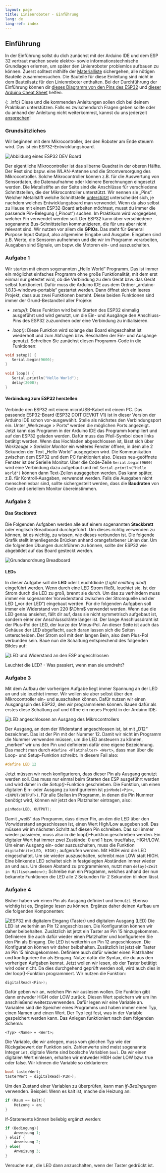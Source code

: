 ```yaml
---
layout: page
title: Linienroboter - Einführung
lang: de
lang-ref: index
---
```


## Einführung

In der Einführung sollst du dich zunächst mit der Arduino IDE und dem ESP 32 vertraut machen sowie elektro- sowie informationstechnische Grundlagen erlernen, um später den Linienroboter problemlos aufbauen zu können.
Zuerst solltest mithilfe der [Materialliste](Material.pdf) sichergehen, alle nötigen Bauteile zusammensuchen. Die Bauteile für diese Einleitung sind nicht in dem Bauteilsatz für den Linienroboter enthalten. Bei der Durchführung der Einführung können dir [dieses Diagramm von den Pins des ESP32](00-Pinout-ESP32-DEVKIT-V1.pdf) und [dieser Arduino Cheat Sheet](00-CheatSheet-Arduino.pdf) helfen.

{: .info}
Diese und die kommenden Anleitungen sollen dich bei deinem Praktikum unterstützen. Falls es zwischendurch Fragen geben sollte oder du anhand der Anleitung nicht weiterkommst, kannst du uns jederzeit [ansprechen](./index.md/#ansprechpartner)!

### Grundsätzliches
Wir beginnen mit dem Mikrocontroller, der den Roboter am Ende steuern wird. Das ist ein ESP32-Entwicklungsboard.

<img src="img/ESP32.png" alt="Abbildung eines ESP32 DEV Board">

Der eigentliche Mikrocontroller ist das silberne Quadrat in der oberen Hälfte. Der Rest sind bspw. eine WLAN-Antenne und die Stromversorgung des Mikrocontroller. Solche Mikrocontroller können z.B. für die Auswertung von Sensordaten, die Datenaufnahme oder kleinere Berechnungen eingesetzt werden.
Die Metallstifte an der Seite sind die Anschlüsse für verschiedene Schnittstellen, die der Mikrocontroller unterstützt. Wir nennen sie „Pins“. Welcher Metallstift welche Schnittstelle [unterstützt](00-Pinout-ESP32-DEVKIT-V1.pdf) unterscheidet sich, je nachdem welches Entwicklungsboard man verwendet. Wenn du also selbst zu Hause mit einem ESP32-Board arbeiten möchtest, musst du immer die passende Pin-Belegung („Pinout“) suchen.
Im Praktikum wird vorgegeben, welcher Pin verwendet werden soll.
Der ESP32 kann über verschiedene sogenannte Bus-Schnittstellen kommunizieren, die für uns aber nicht relevant sind. Wir nutzen vor allem die **GPIOs**. Das steht für **G**eneral **P**urpose **I**nput **O**utput, also allgemeine Eingabe und Ausgabe.
Eingaben sind z.B. Werte, die Sensoren aufnehmen und die wir im Programm verarbeiten, Ausgaben sind Signale, um bspw. die Motoren ein- und auszuschalten.

### Aufgabe 1
Wir starten mit einem sogenannten „Hello World“ Programm.
Das ist immer ein möglichst einfaches Programm ohne große Funktionalität, mit dem erst einmal nur getestet wird, ob die Verbindung zu dem Gerät bzw. das Gerät selbst funktioniert. Dafür muss die Arduino IDE aus dem Ordner „arduino-1.8.13-windows-portable“ gestartet werden. Dann öffnet sich ein leeres Projekt, dass aus zwei Funktionen besteht. Diese beiden Funktionen sind immer der Grund-Bestandteil aller Projeke:
+	_setup()_: Diese Funktion wird beim Starten des ESP32 einmalig ausgeführt und wird genutzt, um die Ein- und Ausgänge den Anschluss-Pins des ESP32 zuzuordnen oder eine Verbindung zu initialisieren.

+	_loop()_: Diese Funktion wird solange das Board eingeschaltet ist wiederholt und zum Abfragen bzw. Beschalten der Ein- und Ausgänge genutzt.
Schreiben Sie zunächst diesen Programm-Code in die Funktionen:

```C
void setup() {
   Serial.begin(9600);
}
  
void loop() {
   Serial.println("Hello World");
   delay(2000);
}
```
#### Verbindung zum ESP32 herstellen
Verbinde den ESP32 mit einem microUSB-Kabel mit einem PC. Das passende ESP32-Board (ESP32 DOIT DEVKIT V1) ist in dieser Version der Arduino IDE schon vor-ausgewählt. Stelle als nächstes den Verbindungsport ein. Unter „Werkzeuge > Ports“ werden die möglichen Ports angezeigt. Jetzt kann das Programm in der Arduino IDE das Programm kompiliert und auf den ESP32 geladen werden. Dafür muss das Pfeil-Symbol oben links betätigt werden.
Wenn das Hochladen abgeschlossen ist, lässt sich über _Werkzeuge > Serieller Monitor_ ein weiteres Fenster öffnen, in dem alle 2 Sekunden der Text „Hello World“ ausgegeben wird. Die Kommunikation zwischen dem ESP32 und dem PC funktioniert also.
Dieses neu-geöffnete Fenster ist der Serielle Monitor. Über die Code-Zeile `Serial.begin(9600)` wird eine Verbindung dazu aufgebaut und mit `Serial.println("Hello World")` können dann Text-Zeilen ausgegeben werden. Das kann später, z.B. für Kontroll-Ausgaben, verwendet werden. Falls die Ausgaben nicht menschenlesbar sind, sollte sichergestellt werden, dass die **Baudraten** von Code und seriellem Monitor übereinstimmen.

### Aufgabe 2
#### Das Steckbrett
Die Folgenden Aufgaben werden alle auf einem sogenannten **Steckbrett** oder englisch Breadboard durchgeführt.
Um dieses richtig verwenden zu können, ist es wichtig, zu wissen, wie dieses verbunden ist. Die folgende Grafik stellt innenliegende Brücken anhand orangefarbener Linien dar. Um die folgenden Übungen durchführen zu können, sollte der ESP32 wie abgebildet auf das Board gesteckt werden.

<img src="img/breadboard0.png" alt="Grundanordnung Breadboard">

#### LEDs
In dieser Aufgabe soll die **LED** oder Leuchtdiode (_Light emitting diod_) eingeführt werden. 
Wenn durch eine LED Strom fließt, leuchtet sie. Ist der Strom durch die LED zu groß, brennt sie durch. Um das zu verhindern muss immer ein sogenannter Vorwiderstand zwischen der Stromquelle und der LED („vor der LED“) eingebaut werden. Für die folgenden Aufgaben soll immer ein Widerstand von 220 $\Ohm$ verwendet werden.
Wenn due die LED genau ansiehst, fällt dir auf, dass sie nicht symmetrisch aufgebaut ist, sondern einer der Anschlussdrähte länger ist. Der lange Anschlussdraht ist der Plus-Pol der LED, der kurze der Minus-Pol. An dieser Seite ist auch das Gehäuse der LED abgeflacht, auch daran lassen sich die Seiten unterscheiden.
Der Strom soll mit dem langen Bein, also dem Plus-Pol verbunden sein.
Baue nun die Schaltung entsprechend des folgenden Bildes auf:

<img src="img/breadboard1.png" alt="LED und Widerstand an den ESP angeschlossen">

Leuchtet die LED? - Was passiert, wenn man sie umdreht?

### Aufgabe 3
Mit dem Aufbau der vorherigen Aufgabe liegt immer Spannung an der LED an und sie leuchtet immer.
Wir wollen sie aber selbst über den Mikrocontroller ein- und ausschalten können. Dafür nutzen wir einen Ausgangspin des ESP32, den wir programmieren können. Bauen dafür als erstes diese Schaltung auf und öffne ein neues Projekt in der Arduino IDE:

<img src="img/breadboard2.png" alt="LED angeschlossen an Ausgang des Mikrocontrollers">

Der Ausgang, an dem der Widerstand angeschlossen ist, ist mit „D12“ bezeichnet. Das ist der Pin mit der Nummer 12. Damit wir nicht im Programm die Nummer verwenden müssen, um die LED ansteuern zu können, „merken“ wir uns den Pin und definieren dafür eine eigene Bezeichnung. Das macht man durch `#define <Platzhalter> <Wert>`, dass man über die Loop- und Setup-Funktion schreibt. In diesem Fall also:

```C
#define LED 12
```
Jetzt müssen wir noch konfigurieren, dass dieser Pin als Ausgang genutzt werden soll. Das muss nur einmal beim Starten des ESP ausgeführt werden und wird daher in die _Setup()_-Funktion geschrieben. Die Funktion, um einen digitalen Ein- oder Ausgang zu konfigurieren ist `pinMode(<Pin>, <INPUT/OUTPUT>)`.
Für alle Stellen im Programm, in denen die Pin Nummer benötigt wird, können wir jetzt den Platzhalter eintragen, also:
```C
pinMode(LED, OUTPUT);
```
Damit „weiß“ das Programm, dass dieser Pin, an den die LED über den Vorwiderstand angeschlossen ist, einen Wert High/Low ausgeben soll. Das müssen wir im nächsten Schritt auf diesen Pin schreiben. Das soll immer wieder passieren, muss also in die loop()-Funktion geschrieben werden.
Ein digitaler Wert hat immer zwei Zustände: 0 und 1 bzw. true/false, HIGH/LOW.
Um einen Ausgang ein- oder auszuschalten, muss die Funktion `digitalWrite(LED, HIGH);` aufgerufen werden.
Mit HIGH wird die LED eingeschaltet. Um sie wieder auszuschalten, schreibt man LOW statt HIGH. Eine blinkende LED schaltet sich in festgelegten Abständen immer wieder an und aus. Um diesen Abstand zu programmieren, nutzt man `delay(<Zeit in Millisekunden>);`
Schreibe nun ein Programm, welches anhand der nun bekannte Funktionen die LED alle 2 Sekunden für 2 Sekunden blinken lässt.

### Aufgabe 4
Bisher haben wir einen Pin als Ausgang definiert und benutzt. Ebenso wichtig ist es, Eingänge lesen zu können.
Ergänze daher deinen Aufbau um die folgenden Komponenten:

<img src="img/breadboard3.png" alt="ESP32 mit digitalem Eingang (Taster) und digitalem Ausgang (LED)">
Die LED ist weiterhin an Pin 12 angeschlossen. Die Konfiguration können wir daher beibehalten. Zusätzlich ist jetzt ein Taster an Pin 15 hinzugekommen. Definieren Sie auch dafür wieder einen Platzhalter und konfigurieren Sie den Pin als Eingang. 
Die LED ist weiterhin an Pin 12 angeschlossen. Die Konfiguration können wir daher beibehalten. Zusätzlich ist jetzt ein Taster an Pin 15 hinzugekommen. Definiere auch dafür wieder einen Platzhalter und konfiguriere ihn als Eingang. Nutze dafür die Syntax, die du aus den vorherigen Aufgaben kennst.
Jetzt wollen wir lesen, ob der Taster betätigt wird oder nicht. Da dies durchgehend geprüft werden soll, wird auch dies in der loop()-Funktion programmiert. Wir nutzen die Funktion: 

```C
digitalRead(<Pin>);
```
Dafür geben wir an, welchen Pin wir auslesen wollen. Die Funktion gibt dann entweder HIGH oder LOW zurück. Diesen Wert speichern wir um ihn anschließend weiterzuverwenden. Dafür legen wir eine Variable an. Variablen sind die Speicher eines Programms und haben immer einen Typ, einen Namen und einen Wert. Der Typ legt fest, was in der Variable gespeichert werden kann. Das Anlegen funktioniert nach dem folgenden Schema:

```
<Typ> <Name> = <Wert>;
```
Die Variable, die wir anlegen, muss vom gleichen Typ wie der Rückgabewert der Funktion sein. Zahlenwerte sind meist sogenannte Integer `int`, digitale Werte sind boolsche Variablen `bool`.
Da wir einen digitalen Wert einlesen, erhalten wir entweder HIGH oder LOW bzw. true oder false.
Wir können die Variable so deklarieren:

```C
bool tasterWert;
tasterWert = digitalRead(<PIN>);
```
Um den Zustand einer Variablen zu überprüfen, kann man _if-Bedingungen_ verwenden.
Beispiel: Wenn es kalt ist, mache die Heizung an:

```C
if (Raum == kalt){
    Heizung = an;
}
```
If-Statements können beliebig ergänzt werden:

```C
if (Bedingung){
    Anweisung 1;
} elsif {
    Anweisung 2;
} else{
    Anweisung 3;
}
```
Versuche nun, die LED dann anzuschalten, wenn der Taster gedrückt ist.

